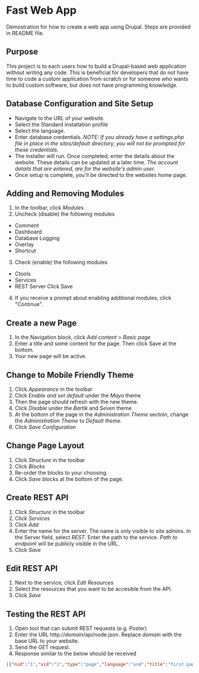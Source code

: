 # Fast Web App
Demostration for how to create a web app using Drupal. Steps are provided in README file.

## Purpose
This project is to each users how to build a Drupal-based web application without writing any code. This is beneficial 
for developers that do not have time to code a custom application from scratch or for someone who wants to build custom 
software, but does not have programming knowledge.

## Database Configuration and Site Setup 
* Navigate to the URL of your website.
* Select the Standard installation profile
* Select the language.
* Enter database credentials. *NOTE: If you already have a settings.php file in place in the sites/default directory, you will not be prompted for these credentials.*
* The installer will run. Once completed, enter the details about the website. These details can be updated at a later time.
*The account details that are entered, are for the website's admin user.*
* Once setup is complete, you'll be directed to the websites home page.

## Adding and Removing Modules
1) In the toolbar, click *Modules*
2) Uncheck (disable) the following modules
* Comment
* Dashboard
* Database Logging
* Overlay
* Shortcut
3) Check (enable) the following modules
* Ctools
* Services
* REST Server
Click Save
4) If you receive a prompt about enabling additional modules, click "Continue".

## Create a new Page 
1) In the Navigation block, click *Add content* > *Basic page*
2) Enter a title and some content for the page. Then click Save at the bottom.
3) Your new page will be active. 

## Change to Mobile Friendly Theme
1) Click *Appearance* in the toolbar
2) Click *Enable and set default* under the *Mayo* theme
3) Then the page should refresh with the new theme.
4) Click *Disable* under the *Bartik* and *Seven* theme
5) At the bottom of the page in the *Administration Theme* sectoin, change the *Administration Theme* to *Default theme*.
6) Click *Save Configuration*

## Change Page Layout
1) Click *Structure* in the toolbar
2) Click *Blocks* 
3) Re-order the blocks to your choosing.
4) Click *Save blocks* at the bottom of the page.

## Create REST API
1) Click *Structure* in the toolbar
2) Click *Services*
3) Click *Add*
4) Enter the name for the server. The name is only visible to site admins. In the Server field, select *REST*. Enter the path to the service. *Path to endpoint* will be publicly visible in the URL.
5) Click *Save*

## Edit REST API
1) Next to the service, click *Edit Resources*
2) Select the resources that you want to be accesible from the API.
3) Click *Save*

## Testing the REST API
1) Open tool that can submit REST requests (e.g. Poster)
2) Enter the URL http://*domain*/api/node.json. Replace *domain* with the base URL to your website.
3) Send the GET request. 
4) Response similar to the below should be received
```json
[{"nid":"1","vid":"1","type":"page","language":"und","title":"first page","uid":"1","status":"1","created":"1504968410","changed":"1504968410","comment":"0","promote":"0","sticky":"0","tnid":"0","translate":"0","uri":"http://domain/api/node/1"}]
```

